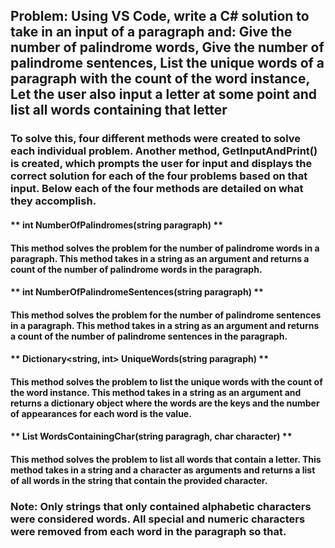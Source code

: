 ## Problem: Using VS Code, write a C# solution to take in an input of a paragraph and: Give the number of palindrome words, Give the number of palindrome sentences, List the unique words of a paragraph with the count of the word instance, Let the user also input a letter at some point and list all words containing that letter


### To solve this, four different methods were created to solve each individual problem. Another method, GetInputAndPrint() is created, which prompts the user for input and displays the correct solution for each of the four problems based on that input. Below each of the four methods are detailed on what they accomplish.

#### ** int NumberOfPalindromes(string paragraph) **
#### This method solves the problem for the number of palindrome words in a paragraph. This method takes in a string as an argument and returns a count of the number of palindrome words in the paragraph.

#### ** int NumberOfPalindromeSentences(string paragraph) **
#### This method solves the problem for the number of palindrome sentences in a paragraph. This method takes in a string as an argument and returns a count of the number of palindrome sentences in the paragraph.

#### ** Dictionary<string, int> UniqueWords(string paragraph) **
#### This method solves the problem to list the unique words with the count of the word instance. This method takes in a string as an argument and returns a dictionary object where the words are the keys and the number of appearances for each word is the value.

#### ** List<string> WordsContainingChar(string paragragh, char character) **
#### This method solves the problem to list all words that contain a letter. This method takes in a string and a character as arguments and returns a list of all words in the string that contain the provided character.

### Note: Only strings that only contained alphabetic characters were considered words. All special and numeric characters were removed from each word in the paragraph so that. 
